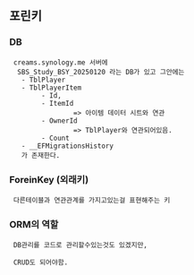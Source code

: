 ﻿## 포린키 

### DB
```
 creams.synology.me 서버에
  SBS_Study_BSY_20250120 라는 DB가 있고 그안에는
   - TblPlayer
   - TblPlayerItem
        - Id,
        - ItemId 
                => 아이템 데이터 시트와 연관
        - OwnerId
                => TblPlayer와 연관되어있음.
        - Count
   - __EFMigrationsHistory
   가 존재한다.

```

### ForeinKey (외래키)
```
 다른테이블과 연관관계를 가지고있는걸 표현해주는 키
```


### ORM의 역할
```
 DB관리를 코드로 관리할수있는것도 있겠지만,

 CRUD도 되어야함.
```